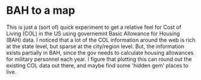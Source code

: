 # BAH to a map

This is just a (sort of) quick experiment to get a relative feel for Cost of Living (COL) in the US using governemnt Basic Allowance for Housing (BAH) data.  I noticed that a lot of the COL information around the web is rich at the state level, but sparse at the city/region level.  But, the information exists partially in BAH, since the gov needs to calculate housing allowances for military personnel each year.  I figure that plotting this can round out the existing COL data out there, and maybe find some 'hidden gem' places to live.